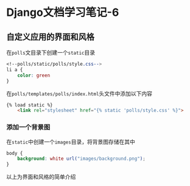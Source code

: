 # Django文档学习笔记-6



## 自定义应用的界面和风格

在`polls`文目录下创建一个`static`目录

```css
<!--polls/static/polls/style.css-->
li a {
    color: green
}
```

在`polls/templates/polls/index.html`头文件中添加以下内容

```html
{% load static %}
    <link rel="stylesheet" href="{% static 'polls/style.css' %}">
```

### 添加一个背景图

在`static`中创建一个`images`目录，将背景图存储在其中

```css
body {
    background: white url("images/background.png");
}
```



以上为界面和风格的简单介绍

